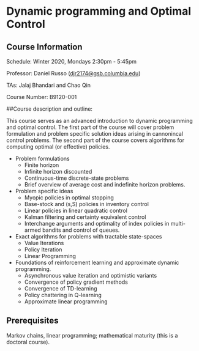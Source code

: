# Dynamic programming and Optimal Control  

## Course Information
Schedule: Winter 2020, Mondays 2:30pm - 5:45pm

Professor: Daniel Russo (djr2174@gsb.columbia.edu)

TAs: Jalaj Bhandari and Chao Qin 

Course Number: B9120-001


##Course description and outline:

This course serves as an advanced introduction to dynamic programming and optimal control. The first part of the course will cover  problem formulation and problem specific solution ideas arising in cannonincal control problems. The second part of the course covers algorithms for computing optimal (or effective) policies. 


* Problem formulations
  * Finite horizon
  * Infinite horizon discounted
  * Continuous-time discrete-state problems
  * Brief overview of average cost and indefinite horizon problems. 
* Problem specific ideas
  * Myopic policies in optimal stopping 
  * Base-stock and (s,S) policies in inventory control
  * Linear policies in linear quadratic control
  * Kalman filtering and certainty equivalent control
  * Interchange arguments and optimality of index policies in multi-armed bandits and control of queues. 
* Exact algorithms for problems with tractable state-spaces
  * Value Iterations
  * Policy Iteration
  * Linear Programming
* Foundations of reinforcement learning and approximate dynamic programming. 
  * Asynchronous value iteration and optimistic variants   
  * Convergence of policy gradient methods 
  * Convergence of TD-learning 
  * Policy chattering in Q-learning 
  * Approximate linear programming


## Prerequisites
Markov chains, linear programming; mathematical maturity (this is a doctoral course). 

